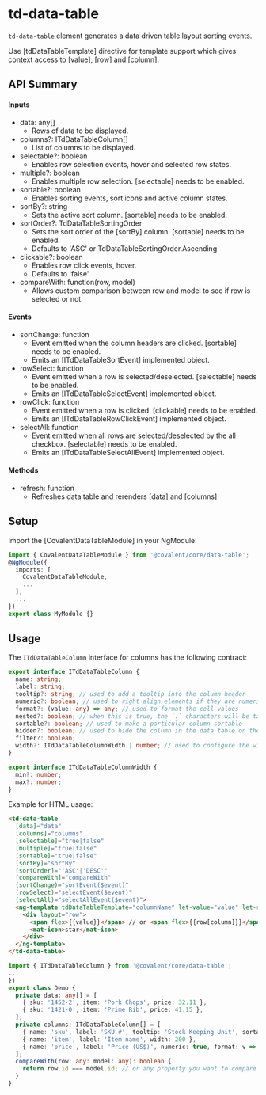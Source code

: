 # td-data-table

`td-data-table` element generates a data driven table layout sorting events.

Use [tdDataTableTemplate] directive for template support which gives context access to [value], [row] and [column].

## API Summary

#### Inputs

+ data: any[]
  + Rows of data to be displayed.
+ columns?: ITdDataTableColumn[]
  + List of columns to be displayed.
+ selectable?: boolean
  + Enables row selection events, hover and selected row states.
+ multiple?: boolean
  + Enables multiple row selection. [selectable] needs to be enabled.
+ sortable?: boolean
  + Enables sorting events, sort icons and active column states.
+ sortBy?: string
  + Sets the active sort column. [sortable] needs to be enabled.
+ sortOrder?: TdDataTableSortingOrder
  + Sets the sort order of the [sortBy] column. [sortable] needs to be enabled.
  + Defaults to 'ASC' or TdDataTableSortingOrder.Ascending
+ clickable?: boolean
  + Enables row click events, hover.
  + Defaults to 'false'
+ compareWith: function(row, model)
  + Allows custom comparison between row and model to see if row is selected or not.

#### Events

+ sortChange: function
  + Event emitted when the column headers are clicked. [sortable] needs to be enabled.
  + Emits an [ITdDataTableSortEvent] implemented object.
+ rowSelect: function
  + Event emitted when a row is selected/deselected. [selectable] needs to be enabled.
  + Emits an [ITdDataTableSelectEvent] implemented object.
+ rowClick: function
  + Event emitted when a row is clicked. [clickable] needs to be enabled.
  + Emits an [ITdDataTableRowClickEvent] implemented object.
+ selectAll: function
  + Event emitted when all rows are selected/deselected by the all checkbox. [selectable] needs to be enabled.
  + Emits an [ITdDataTableSelectAllEvent] implemented object.

#### Methods

+ refresh: function
  + Refreshes data table and rerenders [data] and [columns]

## Setup

Import the [CovalentDataTableModule] in your NgModule:

```typescript
import { CovalentDataTableModule } from '@covalent/core/data-table';
@NgModule({
  imports: [
    CovalentDataTableModule,
    ...
  ],
  ...
})
export class MyModule {}
```

## Usage

The `ITdDataTableColumn` interface for columns has the following contract:

```typescript
export interface ITdDataTableColumn {
  name: string;
  label: string;
  tooltip?: string; // used to add a tooltip into the column header
  numeric?: boolean; // used to right align elements if they are numeric
  format?: (value: any) => any; // used to format the cell values
  nested?: boolean; // when this is true, the `.` characters will be taken as key separators for nested values
  sortable?: boolean; // used to make a particular column sortable
  hidden?: boolean; // used to hide the column in the data table on the fly
  filter?: boolean;
  width?: ITdDataTableColumnWidth | number; // used to configure the widths of the columns, if omitted it will fill the rest of the space
}

export interface ITdDataTableColumnWidth {
  min?: number;
  max?: number;
}
```

Example for HTML usage:

```html
<td-data-table
  [data]="data"
  [columns]="columns"
  [selectable]="true|false"
  [multiple]="true|false"
  [sortable]="true|false"
  [sortBy]="sortBy"
  [sortOrder]="'ASC'|'DESC'"
  [compareWith]="compareWith"
  (sortChange)="sortEvent($event)"
  (rowSelect)="selectEvent($event)"
  (selectAll)="selectAllEvent($event)">
  <ng-template tdDataTableTemplate="columnName" let-value="value" let-row="row" let-column="column">
    <div layout="row">
      <span flex>{{value}}</span> // or <span flex>{{row[column]}}</span>
      <mat-icon>star</mat-icon>
    </div>
  </ng-template>
</td-data-table>
```

```typescript
import { ITdDataTableColumn } from '@covalent/core/data-table';
...
})
export class Demo {
  private data: any[] = [
    { sku: '1452-2', item: 'Pork Chops', price: 32.11 },
    { sku: '1421-0', item: 'Prime Rib', price: 41.15 },
  ];
  private columns: ITdDataTableColumn[] = [
    { name: 'sku', label: 'SKU #', tooltip: 'Stock Keeping Unit', sortable: true },
    { name: 'item', label: 'Item name', width: 200 },
    { name: 'price', label: 'Price (US$)', numeric: true, format: v => v.toFixed(2), width: { min: 100, max: 400 } },
  ];
  compareWith(row: any: model: any): boolean {
    return row.id === model.id; // or any property you want to compare by.
  }
}
```
